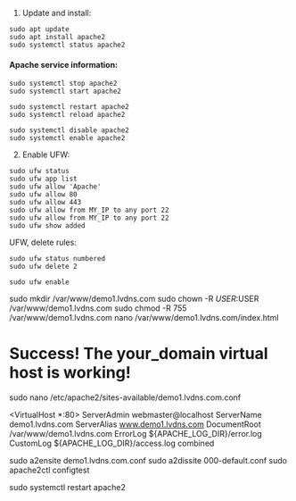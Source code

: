 1. Update and install:
```
sudo apt update
sudo apt install apache2
sudo systemctl status apache2
```
#### Apache service information:
```
sudo systemctl stop apache2
sudo systemctl start apache2
```
```
sudo systemctl restart apache2
sudo systemctl reload apache2
```
```
sudo systemctl disable apache2
sudo systemctl enable apache2
```
2. Enable UFW:
```
sudo ufw status
sudo ufw app list
sudo ufw allow 'Apache'
sudo ufw allow 80
sudo ufw allow 443
sudo ufw allow from MY_IP to any port 22
sudo ufw allow from MY_IP to any port 22
sudo ufw show added
```
UFW, delete rules:
```
sudo ufw status numbered
sudo ufw delete 2
```
```
sudo ufw enable
```


sudo mkdir /var/www/demo1.lvdns.com
sudo chown -R $USER:$USER /var/www/demo1.lvdns.com
sudo chmod -R 755 /var/www/demo1.lvdns.com
nano /var/www/demo1.lvdns.com/index.html

<html>
    <head>
        <title>Welcome to Your_domain!</title>
    </head>
    <body>
        <h1>Success!  The your_domain virtual host is working!</h1>
    </body>
</html>

sudo nano /etc/apache2/sites-available/demo1.lvdns.com.conf

<VirtualHost *:80>
    ServerAdmin webmaster@localhost
    ServerName demo1.lvdns.com
    ServerAlias www.demo1.lvdns.com
    DocumentRoot /var/www/demo1.lvdns.com
    ErrorLog ${APACHE_LOG_DIR}/error.log
    CustomLog ${APACHE_LOG_DIR}/access.log combined
</VirtualHost>

sudo a2ensite demo1.lvdns.com.conf
sudo a2dissite 000-default.conf
sudo apache2ctl configtest


sudo systemctl restart apache2


